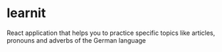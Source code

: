 # learnit

React application that helps you to practice specific topics like articles, pronouns and adverbs of the German language
